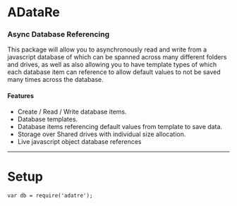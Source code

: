 # ADataRe

### Async Database Referencing
This package will allow you to asynchronously read and write from a javascript
database of which can be spanned across many different folders and drives,
as well as also allowing you to have template types of which each database item
can reference to allow default values to not be saved many times across the
database.

#### Features
* Create / Read / Write database items.
* Database templates.
* Database items referencing default values from template to save data.
* Storage over Shared drives with individual size allocation.
* Live javascript object database references



___


# Setup
```
var db = require('adatre');
```